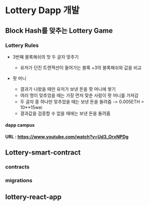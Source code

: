 # Lottery Dapp 개발
## Block Hash를 맞추는 Lottery Game

### Lottery Rules

- 3번째 블록해쉬의 첫 두 글자 맞추기 
  - 유저가 던진 트랜젝션이 들어가는 블록 +3의 블록해쉬와 값을 비교

- 팟 머니
  - 결과가 나왔을 때만 유저가 보낸 돈을 팟 머니에 쌓기
  - 여러 명이 맞추었을 때는 가장 먼저 맞춘 사람이 팟 머니를 가져감
  - 두 글자 중 하나만 맞추었을 때는 보낸 돈을 돌려줌 -> 0.005ETH = 10**15wei
  - 결과값을 검증할 수 없을 때에는 보낸 돈을 돌려줌


#### dapp campus
#### URL : https://www.youtube.com/watch?v=Ud3_OrxNPDg




## Lottery-smart-contract

### contracts
### migrations

## lottery-react-app
